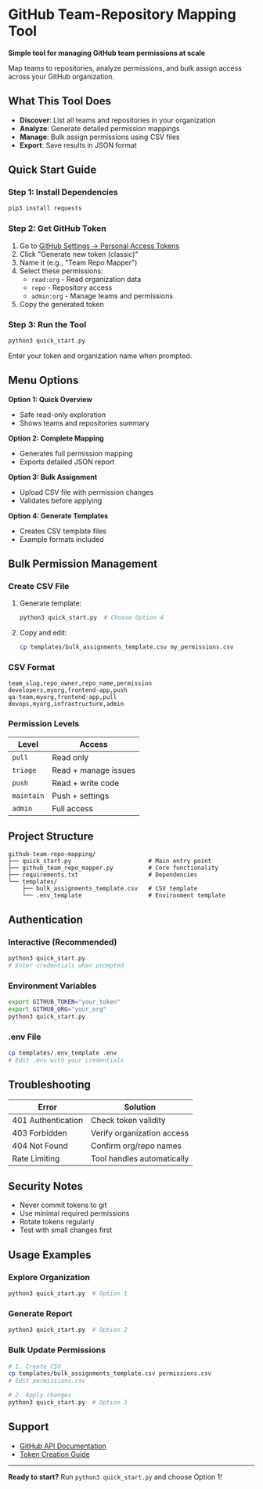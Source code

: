# GitHub Team-Repository Mapping Tool

**Simple tool for managing GitHub team permissions at scale**

Map teams to repositories, analyze permissions, and bulk assign access across your GitHub organization.

## What This Tool Does

- **Discover**: List all teams and repositories in your organization
- **Analyze**: Generate detailed permission mappings
- **Manage**: Bulk assign permissions using CSV files
- **Export**: Save results in JSON format

## Quick Start Guide

### Step 1: Install Dependencies

```bash
pip3 install requests
```

### Step 2: Get GitHub Token

1. Go to [GitHub Settings → Personal Access Tokens](https://github.com/settings/tokens)
2. Click "Generate new token (classic)"
3. Name it (e.g., "Team Repo Mapper")
4. Select these permissions:
   - `read:org` - Read organization data
   - `repo` - Repository access
   - `admin:org` - Manage teams and permissions
5. Copy the generated token

### Step 3: Run the Tool

```bash
python3 quick_start.py
```

Enter your token and organization name when prompted.

## Menu Options

**Option 1: Quick Overview**
- Safe read-only exploration
- Shows teams and repositories summary

**Option 2: Complete Mapping**
- Generates full permission mapping
- Exports detailed JSON report

**Option 3: Bulk Assignment**
- Upload CSV file with permission changes
- Validates before applying

**Option 4: Generate Templates**
- Creates CSV template files
- Example formats included

## Bulk Permission Management

### Create CSV File

1. Generate template:
   ```bash
   python3 quick_start.py  # Choose Option 4
   ```

2. Copy and edit:
   ```bash
   cp templates/bulk_assignments_template.csv my_permissions.csv
   ```

### CSV Format

```csv
team_slug,repo_owner,repo_name,permission
developers,myorg,frontend-app,push
qa-team,myorg,frontend-app,pull
devops,myorg,infrastructure,admin
```

### Permission Levels

| Level | Access |
|-------|--------|
| `pull` | Read only |
| `triage` | Read + manage issues |
| `push` | Read + write code |
| `maintain` | Push + settings |
| `admin` | Full access |

## Project Structure

```
github-team-repo-mapping/
├── quick_start.py                      # Main entry point
├── github_team_repo_mapper.py          # Core functionality
├── requirements.txt                    # Dependencies
└── templates/
    ├── bulk_assignments_template.csv   # CSV template
    └── .env_template                   # Environment template
```

## Authentication

### Interactive (Recommended)
```bash
python3 quick_start.py
# Enter credentials when prompted
```

### Environment Variables
```bash
export GITHUB_TOKEN="your_token"
export GITHUB_ORG="your_org"
python3 quick_start.py
```

### .env File
```bash
cp templates/.env_template .env
# Edit .env with your credentials
```

## Troubleshooting

| Error | Solution |
|-------|----------|
| 401 Authentication | Check token validity |
| 403 Forbidden | Verify organization access |
| 404 Not Found | Confirm org/repo names |
| Rate Limiting | Tool handles automatically |

## Security Notes

- Never commit tokens to git
- Use minimal required permissions
- Rotate tokens regularly
- Test with small changes first

## Usage Examples

### Explore Organization
```bash
python3 quick_start.py  # Option 1
```

### Generate Report
```bash
python3 quick_start.py  # Option 2
```

### Bulk Update Permissions
```bash
# 1. Create CSV
cp templates/bulk_assignments_template.csv permissions.csv
# Edit permissions.csv

# 2. Apply changes
python3 quick_start.py  # Option 3
```

## Support

- [GitHub API Documentation](https://docs.github.com/en/rest)
- [Token Creation Guide](https://docs.github.com/en/authentication/keeping-your-account-and-data-secure/creating-a-personal-access-token)

---

**Ready to start?** Run `python3 quick_start.py` and choose Option 1!
